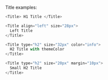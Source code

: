 Title examples:

```js
<Title> H1 Title </Title>
```

```js
<Title align="left" size="28px">
  Left Title
</Title>
```

```js
<Title type="h2" size="32px" color="info">
  H2 Title with themeColor
</Title>
```

```js
<Title type="h2" size="20px" margin="10px">
  Small H2 Title
</Title>
```
